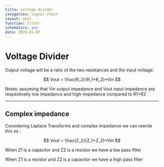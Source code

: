 ```yaml
---
title: voltage divider
categories: signal_chain
layout: post
function: filter
schematics: yes
date: 2019-01-07
---
```


# Voltage Divider

Output voltage will be a ratio of the two resistances and the input voltage:

$$ Vout = \frac{R_2}{R_1+R_2}*Vin $$

Notes: assuming that Vin output impedance and Vout input impedance are respectivelly low impedance and high-impedance compared to R1+R2

----

## Complex impedance

Considering Laplace Transforms and complex impedance we can rewrite this as :

$$ Vout = \frac{Z_2}{Z_1+Z_2}*Vin $$

When Z1 is a capacitor and Z2 is a resistor we have a low pass filter

When Z1 is a resistor and Z2 is a capacitor we have a high pass filter
